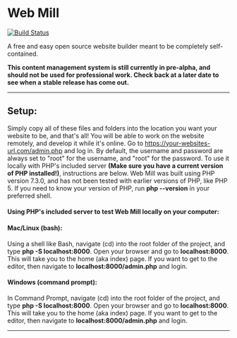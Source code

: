 # Web Mill
[![Build Status](https://travis-ci.com/Perregrinne/Web-Mill.svg?branch=master)](https://travis-ci.com/Perregrinne/Web-Mill)

A free and easy open source website builder meant to be completely self-contained.

**This content management system is still currently in pre-alpha, and should not be used for professional work. Check back at a later date to see when a stable release has come out.**

---
## Setup:
Simply copy all of these files and folders into the location you want your website to be, and that's all! You will be able to work on the website remotely, and develop it while it's online. Go to https://your-websites-url.com/admin.php and log in. By default, the username and password are always set to "root" for the username, and "root" for the password. To use it locally with PHP's included server **(Make sure you have a current version of PHP installed!)**, instructions are below. Web Mill was built using PHP version 7.3.0, and has not been tested with earlier versions of PHP, like PHP 5. If you need to know your version of PHP, run **php --version** in your preferred shell.

#### Using PHP's included server to test Web Mill locally on your computer:

#### Mac/Linux (bash):
Using a shell like Bash, navigate (cd) into the root folder of the project, and type **php -S localhost:8000**. Open your browser and go to **localhost:8000**. This will take you to the home (aka index) page. If you want to get to the editor, then navigate to **localhost:8000/admin.php** and login.

#### Windows (command prompt):

In Command Prompt, navigate (cd) into the root folder of the project, and type **php -S localhost:8000**. Open your browser and go to **localhost:8000**. This will take you to the home (aka index) page. If you want to get to the editor, then navigate to **localhost:8000/admin.php** and login.

---
